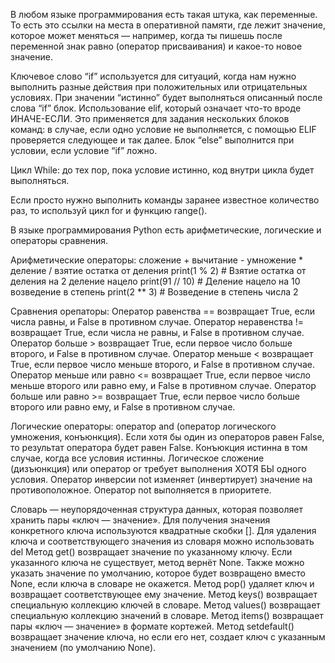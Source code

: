 В любом языке программирования есть такая штука, как переменные. 
То есть это ссылки на места в оперативной памяти, где лежит значение, которое может меняться — например, когда ты пишешь после переменной знак равно (оператор присваивания) и какое-то новое значение.

Ключевое слово “if” используется для ситуаций, когда нам нужно выполнить разные действия при положительных или отрицательных условиях. При значении “истинно” будет выполняться описанный после слова “if” блок.
Использование elif, который означает что-то вроде ИНАЧЕ-ЕСЛИ. Это применяется для задания нескольких блоков команд: в случае, если одно условие не выполняется, с помощью ELIF проверяется следующее и так далее.
Блок “else” выполнится при условии, если условие “if” ложно.


Цикл While: до тех пор, пока условие истинно, код внутри цикла будет выполняться.

Если просто нужно выполнить команды заранее известное количество раз, то используй цикл for и функцию range().


В языке программирования Python есть арифметические, логические и операторы сравнения.

Арифметические операторы: 
сложение +
вычитание -
умножение *
деление /
взятие остатка от деления print(1 % 2) # Взятие остатка от деления на 2
деление нацело  print(91 // 10) # Деление нацело на 10
возведение в степень print(2 ** 3) # Возведение в степень числа 2

Сравнения орепаторы:
Оператор равенства == возвращает True, если числа равны, и False в противном случае.
Оператор неравенства != возвращает True, если числа не равны, и False в противном случае.
Оператор больше > возвращает True, если первое число больше второго, и False в противном случае.
Оператор меньше < возвращает True, если первое число меньше второго, и False в противном случае.
Оператор меньше или равно <= возвращает True, если первое число меньше второго или равно ему, и False в противном случае.
Оператор больше или равно >= возвращает True, если первое число больше второго или равно ему, и False в противном случае.

Логические операторы:
оператор and (оператор логического умножения, конъюнкция). Если хотя бы один из операторов равен False, то результат оператора будет равен False. Конъюкция истинна в том случае, когда все условия истинны.
Логическое сложение (дизъюнкция) или оператор or требует выполнения ХОТЯ БЫ одного условия.
Оператор инверсии not изменяет (инвертирует) значение на противоположное. Оператор not выполняется в приоритете.


Словарь — неупорядоченная структура данных, которая позволяет хранить пары «ключ — значение».
Для получения значения конкретного ключа используются квадратные скобки [].
Для удаления ключа и соответствующего значения из словаря можно использовать del
Метод get() возвращает значение по указанному ключу. Если указанного ключа не существует, метод вернёт None. Также можно указать значение по умолчанию, которое будет возвращено вместо None, если ключа в словаре не окажется.
Метод pop() удаляет ключ и возвращает соответствующее ему значение.
Метод keys() возвращает специальную коллекцию ключей в словаре.
Метод values() возвращает специальную коллекцию значений в словаре.
Метод items() возвращает пары «ключ — значение» в формате кортежей.
Метод setdefault() возвращает значение ключа, но если его нет, создает ключ с указанным значением (по умолчанию None).

